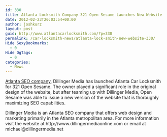 ```yaml
---
id: 330
title: Atlanta Locksmith Company 321 Open Sesame Launches New Website
date: 2012-02-23T20:03:54+00:00
author: joshkurz
layout: post
guid: http://www.atlantacarlocksmith.com/?p=330
permalink: /car-locksmith-news/atlanta-lock-smith-new-website-330/
Hide SexyBookmarks:
  - 0
Hide OgTags:
  - 0
categories:
  - News
---
```

<div class="pf-content">
  <p>
    <a href="http://www.dillingermediaonline.com">Atlanta SEO company</a>, Dillinger Media has launched Atlanta Car Locksmith for 321 Open Sesame. The owner played a significant role in the original design of the website, but after teaming up with Dillinger Media, Open Sesame was able to issue a new version of the website that is thoroughly maximizing SEO capabilities.
  </p>
  
  <p>
    Dillinger Media is an Atlanta SEO company that offers web design and marketing primarily in the Atlanta metropolitan area. For more information visit the website at http://www.dillingermediaonline.com or email at michael@dillingermedia.net
  </p>
</div>